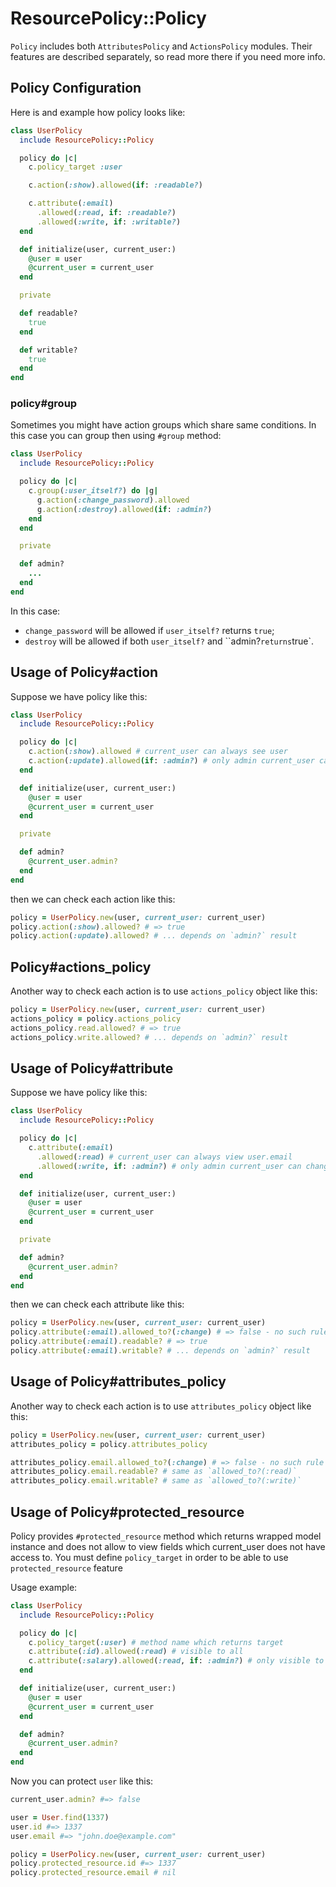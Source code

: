 # ResourcePolicy::Policy

`Policy` includes both `AttributesPolicy` and `ActionsPolicy` modules. Their features are described separately, so read more there if you need more info.

## Policy Configuration

Here is and example how policy looks like:

```ruby
class UserPolicy
  include ResourcePolicy::Policy

  policy do |c|
    c.policy_target :user

    c.action(:show).allowed(if: :readable?)

    c.attribute(:email)
      .allowed(:read, if: :readable?)
      .allowed(:write, if: :writable?)
  end

  def initialize(user, current_user:)
    @user = user
    @current_user = current_user
  end

  private

  def readable?
    true
  end

  def writable?
    true
  end
end
```

### policy#group

Sometimes you might have action groups which share same conditions. In this case you can group then using `#group` method:

```ruby
class UserPolicy
  include ResourcePolicy::Policy

  policy do |c|
    c.group(:user_itself?) do |g|
      g.action(:change_password).allowed
      g.action(:destroy).allowed(if: :admin?)
    end
  end

  private

  def admin?
    ...
  end
end
```

In this case:

* `change_password` will be allowed if `user_itself?` returns `true`;
* `destroy` will be allowed if both `user_itself?` and ``admin?` returns `true`.


## Usage of Policy#action

Suppose we have policy like this:

```ruby
class UserPolicy
  include ResourcePolicy::Policy

  policy do |c|
    c.action(:show).allowed # current_user can always see user
    c.action(:update).allowed(if: :admin?) # only admin current_user can update user
  end

  def initialize(user, current_user:)
    @user = user
    @current_user = current_user
  end

  private

  def admin?
    @current_user.admin?
  end
end
```

then we can check each action like this:

```ruby
policy = UserPolicy.new(user, current_user: current_user)
policy.action(:show).allowed? # => true
policy.action(:update).allowed? # ... depends on `admin?` result
```

## Policy#actions_policy

Another way to check each action is to use `actions_policy` object like this:

```ruby
policy = UserPolicy.new(user, current_user: current_user)
actions_policy = policy.actions_policy
actions_policy.read.allowed? # => true
actions_policy.write.allowed? # ... depends on `admin?` result
```

## Usage of Policy#attribute

Suppose we have policy like this:

```ruby
class UserPolicy
  include ResourcePolicy::Policy

  policy do |c|
    c.attribute(:email)
      .allowed(:read) # current_user can always view user.email
      .allowed(:write, if: :admin?) # only admin current_user can change email
  end

  def initialize(user, current_user:)
    @user = user
    @current_user = current_user
  end

  private

  def admin?
    @current_user.admin?
  end
end
```

then we can check each attribute like this:

```ruby
policy = UserPolicy.new(user, current_user: current_user)
policy.attribute(:email).allowed_to?(:change) # => false - no such rule
policy.attribute(:email).readable? # => true
policy.attribute(:email).writable? # ... depends on `admin?` result
```

## Usage of Policy#attributes_policy

Another way to check each action is to use `attributes_policy` object like this:

```ruby
policy = UserPolicy.new(user, current_user: current_user)
attributes_policy = policy.attributes_policy

attributes_policy.email.allowed_to?(:change) # => false - no such rule
attributes_policy.email.readable? # same as `allowed_to?(:read)`
attributes_policy.email.writable? # same as `allowed_to?(:write)`
```

## Usage of Policy#protected_resource

Policy provides `#protected_resource` method which returns wrapped model instance and does not allow to view fields which current_user does not have access to. You must define `policy_target` in order to be able to use `protected_resource` feature

Usage example:

```ruby
class UserPolicy
  include ResourcePolicy::Policy

  policy do |c|
    c.policy_target(:user) # method name which returns target
    c.attribute(:id).allowed(:read) # visible to all
    c.attribute(:salary).allowed(:read, if: :admin?) # only visible to admin
  end

  def initialize(user, current_user:)
    @user = user
    @current_user = current_user
  end

  def admin?
    @current_user.admin?
  end
end
```

Now you can protect `user` like this:

```ruby
current_user.admin? #=> false

user = User.find(1337)
user.id #=> 1337
user.email #=> "john.doe@example.com"

policy = UserPolicy.new(user, current_user: current_user)
policy.protected_resource.id #=> 1337
policy.protected_resource.email # nil
```
